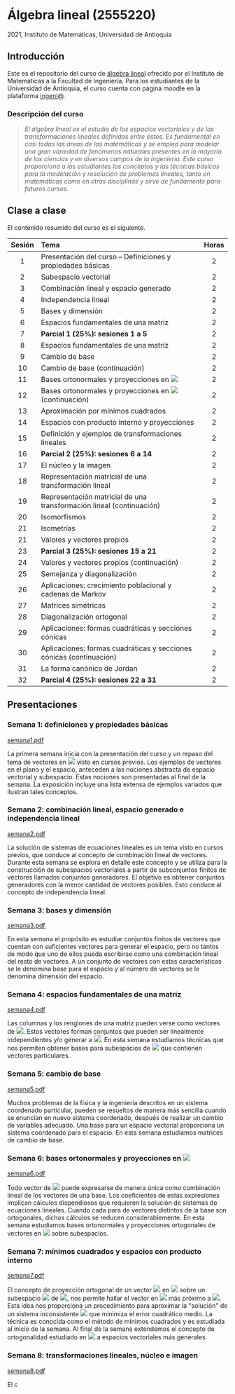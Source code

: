 # Álgebra lineal (2555220)
2021, Instituto de Matemáticas, Universidad de Antioquia

## Introducción
Este es el repositorio del curso de [álgebra lineal](../main/2555220.pdf) ofrecido por el Instituto de Matemáticas a la Facultad de Ingeniería. Para los estudiantes de la Universidad de Antioquia, el curso cuenta con página moodle en la plataforma [ingeni@](http://www.ingeniaudea.co/login/index.php).

### Descripción del curso
> *El álgebra lineal es el estudio de los espacios vectoriales y de las transformaciones lineales definidas entre éstos. Es fundamental en casi todas las áreas de las matemáticas y se emplea para modelar una gran variedad de fenómenos naturales presentes en la mayoría de las ciencias y en diversos campos de la ingeniería. Este curso proporciona a los estudiantes los conceptos y las técnicas básicas para la modelación y resolución de problemas lineales, tanto en matemáticas como en otras disciplinas y sirve de fundamento para futuros cursos.*

## Clase a clase
El contenido resumido del curso es el siguiente.

| Sesión | Tema | Horas |
| :---:         | :---       | :---:          |
| 1   | Presentación del curso – Definiciones y propiedades básicas | 2 |
| 2   | Subespacio vectorial | 2 |
| 3   | Combinación lineal y espacio generado | 2 |
| 4   | Independencia lineal | 2 |
| 5   | Bases y dimensión | 2 |
| 6   | Espacios fundamentales de una matriz | 2 |
| 7   | **Parcial 1 (25%): sesiones 1 a 5** | 2 |
| 8   | Espacios fundamentales de una matriz | 2 |
| 9   | Cambio de base | 2 |
| 10  | Cambio de base (continuación) | 2 |
| 11  | Bases ortonormales y proyecciones en <img src="https://render.githubusercontent.com/render/math?math=\mathbb{R}^n"> | 2 |
| 12  | Bases ortonormales y proyecciones en <img src="https://render.githubusercontent.com/render/math?math=\mathbb{R}^n"> (continuación) | 2 |
| 13  | Aproximación por mínimos cuadrados | 2 |
| 14  | Espacios con producto interno y proyecciones | 2 |
| 15  | Definición y ejemplos de transformaciones lineales | 2 |
| 16  | **Parcial 2 (25%): sesiones 6 a 14** | 2 |
| 17  | El núcleo y la imagen | 2 |
| 18  | Representación matricial de una transformación lineal | 2 |
| 19  | Representación matricial de una transformación lineal (continuación) | 2 |
| 20  | Isomorfismos | 2 |
| 21  | Isometrías | 2 |
| 21  | Valores y vectores propios | 2 |
| 23  | **Parcial 3 (25%): sesiones 15 a 21** | 2 |
| 24  | Valores y vectores propios (continuación) | 2 |
| 25  | Semejanza y diagonalización | 2 |
| 26  | Aplicaciones: crecimiento poblacional y cadenas de Markov | 2 |
| 27  | Matrices simétricas | 2 |
| 28  | Diagonalización ortogonal | 2 |
| 29  | Aplicaciones: formas cuadráticas y secciones cónicas | 2 |
| 30  | Aplicaciones: formas cuadráticas y secciones cónicas (continuación) | 2 |
| 31  | La forma canónica de Jordan | 2 |
| 32  | **Parcial 4 (25%): sesiones 22 a 31** | 2 |

## Presentaciones

### Semana 1: definiciones y propiedades básicas

[semana1.pdf](../main/presentaciones/semana01/semana1.pdf)

La primera semana inicia con la presentación del curso y un repaso del tema de vectores en <img src="https://render.githubusercontent.com/render/math?math=\mathbb{R}^n"> visto en cursos previos. Los ejemplos de vectores en el plano y el espacio, anteceden a las nociones abstracta de espacio vectorial y subespacio. Estas nociones son presentadas al final de la semana. La exposición incluye una lista extensa de ejemplos variados que ilustran tales conceptos.

### Semana 2: combinación lineal, espacio generado e independencia lineal

[semana2.pdf](../main/presentaciones/semana02/semana2.pdf)

La solución de sistemas de ecuaciones lineales es un tema visto en cursos previos, que conduce al concepto de combinación lineal de vectores. Durante esta semana se explora en detalle este concepto y se utiliza para la construcción de subespacios vectoriales a partir de subconjuntos finitos de vectores llamados conjuntos generadores. El objetivo es obtener conjuntos generadores con la menor cantidad de vectores posibles. Esto conduce al concepto de independencia lineal.

### Semana 3: bases y dimensión

[semana3.pdf](../main/presentaciones/semana03/semana3.pdf)

En esta semana el propósito es estudiar conjuntos finitos de vectores que cuentan con suficientes vectores para generar el espacio, pero no tantos de modo que uno de ellos pueda escribirse como una combinación lineal del resto de vectores. A un conjunto de vectores con estas características se le denomina base para el espacio  y al número de vectores se le denomina dimensión del espacio. 

### Semana 4: espacios fundamentales de una matriz

[semana4.pdf](../main/presentaciones/semana04/semana4.pdf)

Las columnas y los renglones de una matriz pueden verse como vectores de <img src="https://render.githubusercontent.com/render/math?math=\mathbb{R}^n">. Estos vectores forman conjuntos que pueden ser linealmente independientes y/o generar a <img src="https://render.githubusercontent.com/render/math?math=\mathbb{R}^n">. En esta semana estudiamos técnicas que nos permiten obtener bases para subespacios de <img src="https://render.githubusercontent.com/render/math?math=\mathbb{R}^n"> que contienen vectores particulares.

### Semana 5: cambio de base

[semana5.pdf](../main/presentaciones/semana05/semana5.pdf)

Muchos problemas de la física y la ingeniería descritos en un sistema coordenado particular, pueden se resueltos de manera más sencilla cuando se enuncian en nuevo sistema coordenado, después de realizar un cambio de variables adecuado. Una base para un espacio vectorial proporciona un sistema coordenado para el espacio. En esta semana estudiamos matrices de cambio de base.

### Semana 6: bases ortonormales y proyecciones en  <img src="https://render.githubusercontent.com/render/math?math=\mathbb{R}^n">

[semana6.pdf](../main/presentaciones/semana06/semana6.pdf)

Todo vector de <img src="https://render.githubusercontent.com/render/math?math=\mathbb{R}^n"> puede expresarse de manera única como combinación lineal de los vectores de una base. Los coeficientes de estas expresiones implican cálculos dispendiosos que requieren la solución de sistemas de ecuaciones lineales. Cuando cada para de vectores distintos de la base son ortogonales, dichos cálculos se reducen consderablemente. En esta semana estudiamos bases ortonormales y proyecciones ortogonales de vectores en <img src="https://render.githubusercontent.com/render/math?math=\mathbb{R}^n"> sobre subespacios. 

### Semana 7: mínimos cuadrados y espacios con producto interno

[semana7.pdf](../main/presentaciones/semana07/semana7.pdf)

El concepto de proyección ortogonal de un vector <img src="https://render.githubusercontent.com/render/math?math=\mathbf{v}"> en <img src="https://render.githubusercontent.com/render/math?math=\mathbb{R}^n"> sobre un subespacio <img src="https://render.githubusercontent.com/render/math?math=H"> de <img src="https://render.githubusercontent.com/render/math?math=\mathbb{R}^n">, nos permite hallar el vector en <img src="https://render.githubusercontent.com/render/math?math=H"> más próximo a <img src="https://render.githubusercontent.com/render/math?math=\mathbf{v}">. Esta idea nos proporciona un procedimiento para aproximar la "solución" de un sistema inconsistente <img src="https://render.githubusercontent.com/render/math?math=A\mathbf{x}=\mathbf{b}"> que minimiza el error cuadrático medio. La técnica es conocida como el método de mínimos cuadrados y es estudiada al inicio de la semana. Al final de la semana extendemos el concepto de ortogonalidad estudiado en <img src="https://render.githubusercontent.com/render/math?math=\mathbb{R}^n"> a espacios vectoriales más generales.

### Semana 8: transformaciones lineales, núcleo e imagen

[semana8.pdf](../main/presentaciones/semana08/semana8.pdf)

El c
